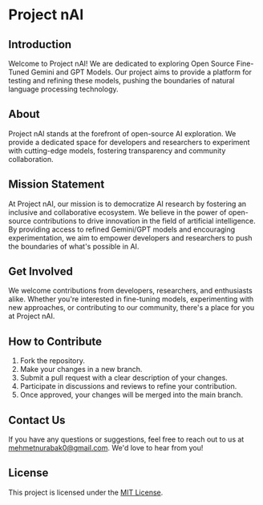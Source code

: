 # Project nAI

## Introduction
Welcome to Project nAI! We are dedicated to exploring Open Source Fine-Tuned Gemini and GPT Models. Our project aims to provide a platform for testing and refining these models, pushing the boundaries of natural language processing technology.

## About
Project nAI stands at the forefront of open-source AI exploration. We provide a dedicated space for developers and researchers to experiment with cutting-edge models, fostering transparency and community collaboration.

## Mission Statement
At Project nAI, our mission is to democratize AI research by fostering an inclusive and collaborative ecosystem. We believe in the power of open-source contributions to drive innovation in the field of artificial intelligence. By providing access to refined Gemini/GPT models and encouraging experimentation, we aim to empower developers and researchers to push the boundaries of what's possible in AI.

## Get Involved
We welcome contributions from developers, researchers, and enthusiasts alike. Whether you're interested in fine-tuning models, experimenting with new approaches, or contributing to our community, there's a place for you at Project nAI.

## How to Contribute
1. Fork the repository.
2. Make your changes in a new branch.
3. Submit a pull request with a clear description of your changes.
4. Participate in discussions and reviews to refine your contribution.
5. Once approved, your changes will be merged into the main branch.

## Contact Us
If you have any questions or suggestions, feel free to reach out to us at [mehmetnurabak0@gmail.com](mailto:mehmetnurabak0@gmail.com). We'd love to hear from you!

## License
This project is licensed under the [MIT License](LICENSE).